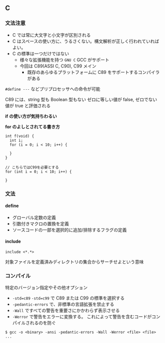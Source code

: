 ## C

### 文法注意

- C では常に大文字と小文字が区別される
- C はスペースの使い方に、うるさくない。構文解析が正しく行われていればよい。
- C の標準は一つだけではない
  - 様々な拡張機能を持つ `GNU C` GCC がサポート
  - 今回は C89(ASSI C, C90), C99 メイン
    - 既存のあらゆるプラットフォームに C89 をサポートするコンパイラがある

`#define ---`
などプリプロセッサへの命令が可能

C89 には、string 型も Boolean 型もない
ゼロに等しい値が false, ゼロでない値が true と評価される

**if の使い方が気持ちわるい**

**for のよしとされてる書き方**

```
int f(void) {
  int i;
  for (i = 0; i < 10; i++) {

  }
}

// こちらではC99を必要とする
for (int i = 0; i < 10; i++) {

}
```

### 文法

#### define

- グローバル定数の定義
- 引数付きマクロの置換を定義
- ソースコードの一部を選択的に追加/排除するフラグの定義

#### include

`include <*.*>`

対象ファイルを定義済みディレクトリの集合からサーチせよという意味

### コンパイル

特定のバージョン指定やその他オプション

- `-std=c89` `-std=c99` で C89 または C99 の標準を選択する
- `-pedantic-errors` で、非標準の言語拡張を禁止する
- `-Wall` ですべての警告を重要さにかかわらず表示させる
- `-Werror` で警告をエラーに変換する。
  これによって警告を含むコードがコンパイルされるのを防ぐ

```
$ gcc -o <binary> -ansi -pedantic-errors -Wall -Werror <file> <file> ...
```
